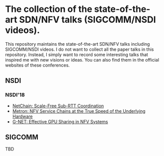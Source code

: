 # The collection of the state-of-the-art SDN/NFV talks (SIGCOMM/NSDI videos). 

This repository maintains the state-of-the-art SDN/NFV talks including SIGCOMM/NSDI videos. I do not want to collect all the paper talks in this repository. Instead, I simply want to record some interesting talks that inspired me with new visions or ideas. You can also find them in the official websites of these conferences. 

## NSDI

### NSDI'18

- [NetChain: Scale-Free Sub-RTT Coordination](https://www.youtube.com/watch?v=GjIJkdL9J4o)
- [Metron: NFV Service Chains at the True Speed of the Underlying Hardware](https://www.youtube.com/watch?v=6-U5AOjbhjo)
- [G-NET: Effective GPU Sharing in NFV Systems](https://www.youtube.com/watch?v=rcbivyvyEnY)

## SIGCOMM

TBD
